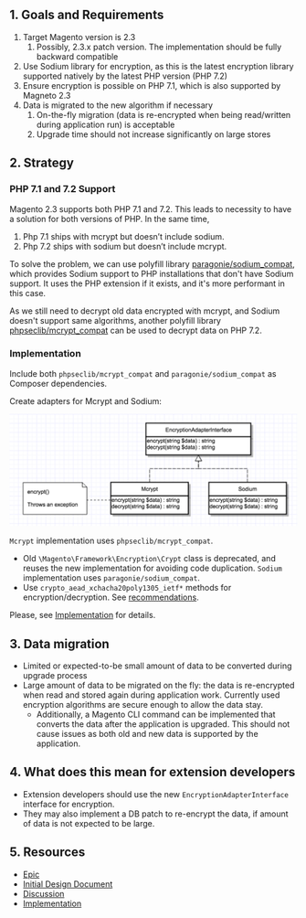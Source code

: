 ## 1. Goals and Requirements

1. Target Magento version is 2.3
   1. Possibly, 2.3.x patch version. The implementation should be fully backward compatible
2. Use Sodium library for encryption, as this is the latest encryption library supported natively by the latest PHP version (PHP 7.2)
3. Ensure encryption is possible on PHP 7.1, which is also supported by Magneto 2.3
4. Data is migrated to the new algorithm if necessary
   1. On-the-fly migration (data is re-encrypted when being read/written during application run) is acceptable
   2. Upgrade time should not increase significantly on large stores
 
## 2. Strategy

### PHP 7.1 and 7.2 Support

Magento 2.3 supports both PHP 7.1 and 7.2. This leads to necessity to have a solution for both versions of PHP. In the same time,
  1. Php 7.1 ships with mcrypt but doesn’t include sodium.
  2. Php 7.2 ships with sodium but doesn’t include mcrypt. 

To solve the problem, we can use polyfill library [paragonie/sodium_compat](https://github.com/paragonie/sodium_compat), which provides Sodium support to PHP installations that don't have Sodium support. It uses the PHP extension if it exists, and it's more performant in this case.

As we still need to decrypt old data encrypted with mcrypt, and Sodium doesn't support same algorithms, another polyfill library [phpseclib/mcrypt_compat](https://github.com/phpseclib/mcrypt_compat) can be used to decrypt data on PHP 7.2.

### Implementation

Include both `phpseclib/mcrypt_compat` and `paragonie/sodium_compat` as Composer dependencies.

Create adapters for Mcrypt and Sodium:

![Encryption Adapter](/design-documents/mcrypt-to-sodium-migration/encryption-adapter.png)

`Mcrypt` implementation uses `phpseclib/mcrypt_compat`.
* Old `\Magento\Framework\Encryption\Crypt` class is deprecated, and reuses the new implementation for avoiding code duplication.
`Sodium` implementation uses `paragonie/sodium_compat`.
* Use `crypto_aead_xchacha20poly1305_ietf*` methods for encryption/decryption. See [recommendations](https://paragonie.com/blog/2017/06/libsodium-quick-reference-quick-comparison-similar-functions-and-which-one-use).

Please, see [Implementation](https://github.com/magento-engcom/php-7.2-support/pull/135) for details.

## 3. Data migration

* Limited or expected-to-be small amount of data to be converted during upgrade process
* Large amount of data to be migrated on the fly: the data is re-encrypted when read and stored again during application work. Currently used encryption algorithms are secure enough to allow the data stay.
   * Additionally, a Magento CLI command can be implemented that converts the data after the application is upgraded. This should not cause issues as both old and new data is supported by the application.

## 4. What does this mean for extension developers

* Extension developers should use the new `EncryptionAdapterInterface` interface for encryption.
* They may also implement a DB patch to re-encrypt the data, if amount of data is not expected to be large.

## 5. Resources

* [Epic](https://github.com/magento-engcom/php-7.2-support/issues/127)
* [Initial Design Document](https://github.com/magento-engcom/php-7.2-support/wiki/HLD---Removing-mcrypt-and-adding-libsodium)
* [Discussion](https://github.com/magento-engcom/php-7.2-support/wiki/Discussion:-Encryption-with-Libsodium)
* [Implementation](https://github.com/magento-engcom/php-7.2-support/pull/135)

